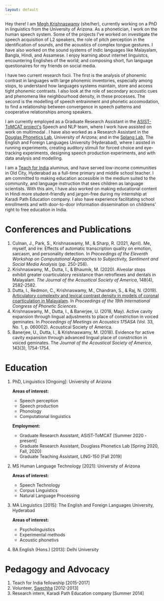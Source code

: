 ```yaml
---
layout: default
---
```

<!-- Might want to change "PhD Scholar".
"Hi there!" is transitioning too fast to technical things: "funnel" shape writing: go from broad and easy to understand, to technical things. The tech people will read past the easy stuff an get to the right content. One para for funneling.
Add things parenthetically: this gives wholistic look at your work. No need for masters stuff
-->
Hey there! I am [Megh Krishnaswamy](https://linguistics.arizona.edu/user/meghavarshini-krishnaswamy) (she/her), currently working on a PhD in linguistics from the University of Arizona. As a phonetician, I work on the human speech system. Some of the projects I've worked on investigate the speech acquisition of L2 speakers, the role of pitch perception in the identification of sounds, and the acoustics of complex tongue gestures. I have also worked on the sound systems of Indic languages like Malayalam, Bangla, Hindi, and Assamese. I enjoy learning about internet linguistcs, encountering Englishes of the world; and composing short, fun language questionaires for my friends on social media.

I have two current research focii. The first is the analysis of phonemic contrast in languages with large phonemic inventories, especially among stops, to understand how languages systems maintain, store and access tight phonemic contrasts. I also look at the role of secondary acoustic cues and phenomena like neighbourhood density, in these processes. The second is the modelling of speech entrainment and phonetic accomodation, to find a relationship between convergence in speech patterns and cooperative relationships among speakers.


<!-- describe research focii more easily and why it is interesting and important. What are the applications and broader questions. "this is just who i am" language, casual. "during my masters I did this. . . "
I have research experience in the areas of ASR, articulatory and  acoustic phonetics, and speech perception. -->
I am currently employed as a Graduate Research Assistant in the [ASIST-ToMCAT project's](https://ischool.arizona.edu/news/new-asisttomcat-grant) Speech and NLP team, where I work have assisted on work on multimodal . I have also worked as a Research Assistant in the [Douglas Phonetics Lab](https://linguistics.arizona.edu/dpl), University of Arizona; and in the [Splang Lab](https://duttalab.github.io), The English and Foreign Languages University (Hyderabad), where I asisted in running experiments, creating auditory stimuli for forced choice and eye-tracking experiments, designing speech production experiments, and with data analysis and modelling.

I am a [Teach for India](https://www.teachforindia.org) aluminus, and have served low-income communities in Old City, Hyderabad as a full-time primary and middle school teacher. I am committed to making education accessible in the medium suited to the community, and language instruction that sees children as language scientists. With this aim, I have also worked on making educational content in Hindi more student-friendly and jargon-free during my internship at Karadi Path Education company. I also have experience facilitating school enrollments and with door-to-door information dissemination on childrens' right to free education in India.  

 <!-- I am interested in speech technology, experimental linguistics and ASR.-->
# Conferences and Publications
<!---
> This is a blockquote following a header.
>
> When something is important enough, you do it even if the odds are not in your favor.
-->
1. Culnan, J., Park, S., Krishnaswamy, M., & Sharp, R. (2021, April). Me, myself, and ire: Effects of automatic transcription quality on emotion, sarcasm, and personality detection. In *Proceedings of the Eleventh Workshop on Computational Approaches to Subjectivity, Sentiment and Social Media Analysis* (pp. 250-256).
2. Krishnaswamy, M., Dutta, I., & Bhaumik, M. (2020). Alveolar stops exhibit greater coarticulatory resistance than retroflexes and dentals in Malayalam. *The Journal of the Acoustical Society of America*, 148(4), 2582-2582.
3. Dutta, I., Redmon, C., Krishnaswamy, M., Chandran, S., & Raj, N. (2019). [Articulatory complexity and lexical contrast density in models of coronal coarticulation in Malayalam](https://www.chredmon.com/documents/2019_dutta-et-al_articulatory-complexity-lexical-contrast-density-malayalam.pdf). In *Proceedings of the 19th International Congress of Phonetic Sciences*.
4. Krishnaswamy, M., Dutta, I., & Banerjee, U. (2018, May). Active cavity expansion through lingual adjustments to place of constriction in voiced geminates. In *Proceedings of Meetings on Acoustics 175ASA* (Vol. 33, No. 1, p. 060002). Acoustical Society of America.
5. Banerjee, U., Dutta, I., & Krishnaswamy, M. (2018). Evidence for active cavity expansion through advanced lingual place of constriction in voiced geminates. The *Journal of the Acoustical Society of America*, 143(3), 1754-1754.


<!--
# Work Experience
### Phonetics and Phonology:
#### Ongoing:

1. Studying acquisition patterns for three-way novel contrasts among naive listeners: This project aims to assess the effects of articulatory complexity on the perception of Malayalam dental, alveolar and retroflex stops on monolingual speakers with one coronal stop in their language (such as English or Mandarin), to test if more gestural complexity can alleviate the lack of familirity of sounds as listers attempt to distinguish between the tree stops.
2. Analysing phonological aspects of vowel harmony in Mongolian: this is a replication experiment to assess the effect of phonology-driven vowel harmony on the vowel space of Mongolian speakers.  
3. Automating transcription repair using phonemic edit distance and feature similarity: this tool attempts to extract key domain words from automatic transcripts, by calculating (phonological) feature similarity between the target words and the mis-transcribed words, using levenstein distance. It tests if transcripts can be corrected by interveneing at the sound level.
4. Comparing the efficiency of speech perception data among different online platforms:  

#### Previous:
1. Coarticulation aids lexical access in three-way Malayalam coronal contrast
2. Effects of articulatory contraints on the acoustics of voiced geminate stops in Bengali
3. Effects of word error rate on modelling multimodal tasks

### Pedagogy and advocacy
1. Graduate Teaching Asistant, LING 150: I was responsible for leading weekly discussion sections for students on the linguistics sub-discipline under discussion that week, and as a grader for my section of the class.
1. Minds without Fear, fundraiser
2. Need for Sports
3. Right to Education Campaign, Swechha

-->

# Education
1. PhD, Linguistics [Ongoing]: University of Arizona
 
	**Areas of interest:** 
	- Speech perception 
	- Speech production
	- Phonology
	- Computational linguistics
	
	**Employment:**
	
	- Graduate Research Assistant, ASIST-ToMCAT [Summer 2020 - present]
	- Graduate Research Assistant, Douglass Phonetics Lab [Spring 2020, Fall, 2020]
	- Graduate Teaching Assistant, LING-150 [Fall 2019]
	
2. MS Human Language Technology [2021]: University of Arizona

	**Areas of interest:**
	- Speech Technology
	- Corpus Linguistics
	- Natural Language Processing
3. MA Linguistics [2015]: The English and Foreign Languages University, Hyderabad

	**Areas of interest:** 
	- Psycholinguistics
	- Experimental methods
	- Acoustic phonetivs
4. BA English (Hons.) [2013]: Delhi University

# Pedagogy and Advocacy
1. Teach for India fellowship [2015-2017]
2. Volunteer, [Swechha](https://swechha.in) [2012-2013]
3. Research intern, Karadi Path Education company [Summer 2014]
